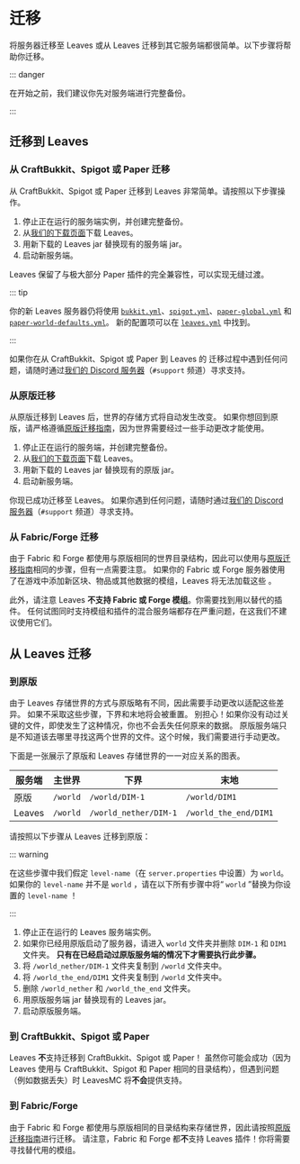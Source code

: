 # 迁移

将服务器迁移至 Leaves 或从 Leaves 迁移到其它服务端都很简单。以下步骤将帮助你迁移。

::: danger

在开始之前，我们建议你先对服务端进行完整备份。

:::

## 迁移到 Leaves

### 从 CraftBukkit、Spigot 或 Paper 迁移

从 CraftBukkit、Spigot 或 Paper 迁移到 Leaves 非常简单。请按照以下步骤操作。

1. 停止正在运行的服务端实例，并创建完整备份。
2. 从[我们的下载页面](https://leavesmc.org/downloads/leaves)下载 Leaves。
3. 用新下载的 Leaves jar 替换现有的服务端 jar。
4. 启动新服务端。

Leaves 保留了与极大部分 Paper 插件的完全兼容性，可以实现无缝过渡。

::: tip

你的新 Leaves
服务器仍将使用 [`bukkit.yml`](https://docs.papermc.io/paper/reference/bukkit-configuration)、[`spigot.yml`](https://docs.papermc.io/paper/reference/spigot-configuration)、[`paper-global.yml`](https://docs.papermc.io/paper/reference/global-configuration) 和 [`paper-world-defaults.yml`](https://docs.papermc.io/paper/reference/world-configuration)。
新的配置项可以在 [`leaves.yml`](../reference/configuration) 中找到。

:::

如果你在从 CraftBukkit、Spigot 或 Paper 到 Leaves 的
迁移过程中遇到任何问题，请随时通过[我们的 Discord 服务器](https://discord.gg/5hgtU72w33)（`#support` 频道）寻求支持。

### 从原版迁移

从原版迁移到 Leaves 后，世界的存储方式将自动发生改变。
如果你想回到原版，请严格遵循[原版迁移指南](#到原版)，因为世界需要经过一些手动更改才能使用。

1. 停止正在运行的服务端，并创建完整备份。
2. 从[我们的下载页面](https://leavesmc.org/downloads/leaves)下载 Leaves。
3. 用新下载的 Leaves jar 替换现有的原版 jar。
4. 启动新服务端。

你现已成功迁移至 Leaves。
如果你遇到任何问题，请随时通过[我们的 Discord 服务器](https://discord.gg/5hgtU72w33)（`#support` 频道）寻求支持。

### 从 Fabric/Forge 迁移

由于 Fabric 和 Forge 都使用与原版相同的世界目录结构，因此可以使用与[原版迁移指南](#从原版迁移)相同的步骤，但有一点需要注意。
如果你的 Fabric 或 Forge 服务器使用了在游戏中添加新区块、物品或其他数据的模组，Leaves 将无法加载这些
。

此外，请注意 Leaves **不支持 Fabric 或 Forge 模组**。你需要找到用以替代的插件。
任何试图同时支持模组和插件的混合服务端都存在严重问题，在这我们不建议使用它们。

## 从 Leaves 迁移

### 到原版

由于 Leaves 存储世界的方式与原版略有不同，因此需要手动更改以适配这些差异。
如果不采取这些步骤，下界和末地将会被重置。
别担心！如果你没有动过关键的文件，即使发生了这种情况，你也不会丢失任何原来的数据。
原版服务端只是不知道该去哪里寻找这两个世界的文件。这个时候，我们需要进行手动更改。

下面是一张展示了原版和 Leaves 存储世界的一一对应关系的图表。

| 服务端 | 主世界   | 下界                  | 末地                  |
| ------ | -------- | --------------------- | --------------------- |
| 原版   | `/world` | `/world/DIM-1`        | `/world/DIM1`         |
| Leaves | `/world` | `/world_nether/DIM-1` | `/world_the_end/DIM1` |

请按照以下步骤从 Leaves 迁移到原版：

::: warning

在这些步骤中我们假定 `level-name`（在 `server.properties` 中设置）为 `world`。
如果你的 `level-name` 并不是 `world` ，请在以下所有步骤中将“ `world` ”替换为你设置的 `level-name` ！

:::

1. 停止正在运行的 Leaves 服务端实例。
2. 如果你已经用原版启动了服务器，请进入 `world` 文件夹并删除 `DIM-1` 和 `DIM1` 文件夹。
   **只有在已经启动过原版服务端的情况下才需要执行此步骤。**
3. 将 `/world_nether/DIM-1` 文件夹复制到 `/world` 文件夹中。
4. 将 `/world_the_end/DIM1` 文件夹复制到 `/world` 文件夹中。
5. 删除 `/world_nether` 和 `/world_the_end` 文件夹。
6. 用原版服务端 jar 替换现有的 Leaves jar。
7. 启动原版服务端。

### 到 CraftBukkit、Spigot 或 Paper

Leaves **不**支持迁移到 CraftBukkit、Spigot 或 Paper！
虽然你可能会成功（因为 Leaves 使用与 CraftBukkit、Spigot 和 Paper 相同的目录结构），但遇到问题（例如数据丢失）时 LeavesMC 将**不会**提供支持。

### 到 Fabric/Forge

由于 Fabric 和 Forge 都使用与原版相同的目录结构来存储世界，因此请按照[原版迁移指南](#到原版)进行迁移。
请注意，Fabric 和 Forge 都**不**支持 Leaves 插件！你将需要寻找替代用的模组。
